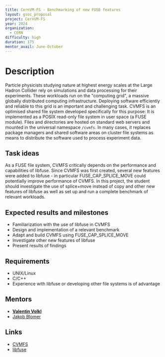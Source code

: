 ```yaml
---
title: CernVM-FS - Benchmarking of new FUSE features
layout: gsoc_proposal
project: CernVM-FS
year: 2024
organization:
  - CERN
difficulty: high
duration: 175
mentor_avail: June-October
---
```


# Description

Particle physicists studying nature at highest energy scales at the Large Hadron Collider rely on simulations and data processing for their experiments.
These workloads run on the "computing grid", a massive globally distributed computing infrastructure.
Deploying software efficiently and reliable to this grid is an important and challenging task.
CVMFS is an optimised shared file system developed specifically for this purpose: It is implemented as a POSIX read-only file system in user space (a FUSE module).
Files and directories are hosted on standard web servers and mounted in the universal namespace `/cvmfs`.
In many cases, it replaces package managers and shared software areas on cluster file systems as means to distribute the software used to process experiment data.

## Task ideas

As a FUSE file system, CVMFS critically depends on the performance and capabilities of libfuse.
Since CVMFS was first created, several new features were added to libfuse - in particular FUSE_CAP_SPLICE_MOVE could potentially improve performance of CVMFS.
In this project, the student should investigate the use of splice+move instead of copy and other new features of libfuse as well as set up and run a complete benchmark of relevant workloads.


## Expected results and milestones

 * Familiarization with the use of libfuse in CVMFS
 * Design and implementation of a relevant benchmark
 * Adapt and build CVMFS using FUSE_CAP_SPLICE_MOVE
 * Investigate other new features of libfuse
 * Present results of findings 


## Requirements

 * UNIX/Linux
 * C/C++
 * Experience with libfuse or developing other file systems is of advantage


## Mentors

 * **[Valentin Volkl](mailto:valentin.volkl@cern.ch)**
 * [Jakob Blomer](mailto:jakob.blomer@cern.ch)


## Links

 * [CVMFS](https://cernvm.cern.ch/fs/)
 * [libfuse](https://github.com/libfuse/libfuse/blob/master/include/fuse_lowlevel.h)
